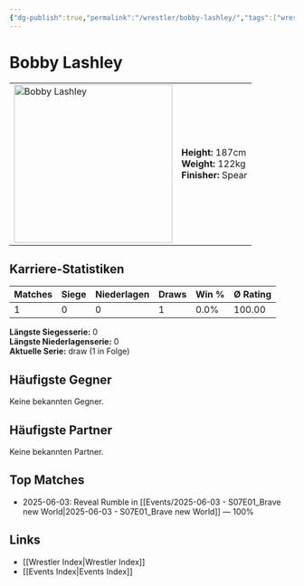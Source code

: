 ```yaml
---
{"dg-publish":true,"permalink":"/wrestler/bobby-lashley/","tags":["wrestler"],"noteIcon":"","created":"2025-08-11T09:33:17.862+02:00"}
---
```



# Bobby Lashley

<table>
<tr>
<td><img src="Bobby Lashley.png" width="280" alt="Bobby Lashley"></td>
<td>
<b>Height:</b> 187cm<br>
<b>Weight:</b> 122kg<br>
<b>Finisher:</b> Spear<br>
</td>
</tr>
</table>

## Karriere-Statistiken

| Matches | Siege | Niederlagen | Draws | Win % | Ø Rating |
|---------|-------|-------------|-------|-------|-----------|
| 1 | 0 | 0 | 1 | 0.0% | 100.00 |

**Längste Siegesserie:** 0<br>**Längste Niederlagenserie:** 0<br>**Aktuelle Serie:** draw (1 in Folge)


## Häufigste Gegner
Keine bekannten Gegner.

## Häufigste Partner
Keine bekannten Partner.

## Top Matches
- 2025-06-03: Reveal Rumble in [[Events/2025-06-03 - S07E01_Brave new World\|2025-06-03 - S07E01_Brave new World]] — 100%

## Links
- [[Wrestler Index\|Wrestler Index]]
- [[Events Index\|Events Index]]
